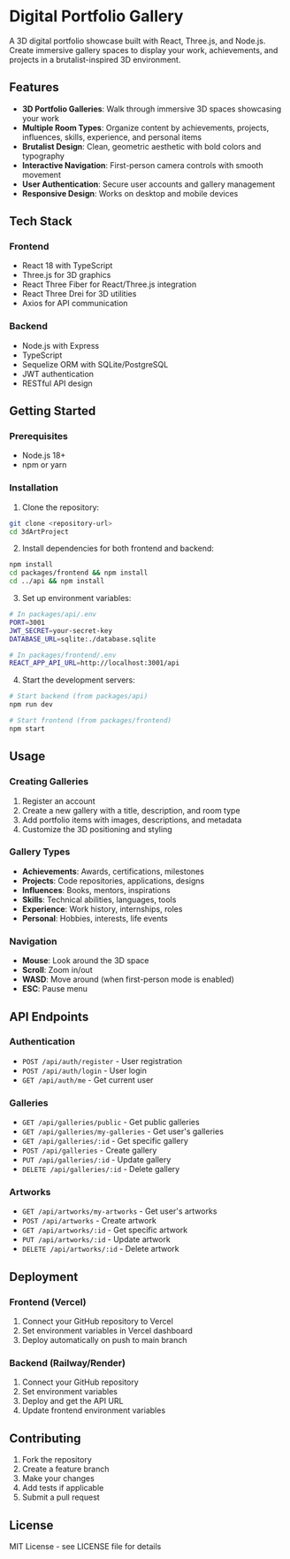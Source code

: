 # Digital Portfolio Gallery

A 3D digital portfolio showcase built with React, Three.js, and Node.js. Create immersive gallery spaces to display your work, achievements, and projects in a brutalist-inspired 3D environment.

## Features

- **3D Portfolio Galleries**: Walk through immersive 3D spaces showcasing your work
- **Multiple Room Types**: Organize content by achievements, projects, influences, skills, experience, and personal items
- **Brutalist Design**: Clean, geometric aesthetic with bold colors and typography
- **Interactive Navigation**: First-person camera controls with smooth movement
- **User Authentication**: Secure user accounts and gallery management
- **Responsive Design**: Works on desktop and mobile devices

## Tech Stack

### Frontend
- React 18 with TypeScript
- Three.js for 3D graphics
- React Three Fiber for React/Three.js integration
- React Three Drei for 3D utilities
- Axios for API communication

### Backend
- Node.js with Express
- TypeScript
- Sequelize ORM with SQLite/PostgreSQL
- JWT authentication
- RESTful API design

## Getting Started

### Prerequisites
- Node.js 18+ 
- npm or yarn

### Installation

1. Clone the repository:
```bash
git clone <repository-url>
cd 3dArtProject
```

2. Install dependencies for both frontend and backend:
```bash
npm install
cd packages/frontend && npm install
cd ../api && npm install
```

3. Set up environment variables:
```bash
# In packages/api/.env
PORT=3001
JWT_SECRET=your-secret-key
DATABASE_URL=sqlite:./database.sqlite

# In packages/frontend/.env
REACT_APP_API_URL=http://localhost:3001/api
```

4. Start the development servers:
```bash
# Start backend (from packages/api)
npm run dev

# Start frontend (from packages/frontend) 
npm start
```

## Usage

### Creating Galleries
1. Register an account
2. Create a new gallery with a title, description, and room type
3. Add portfolio items with images, descriptions, and metadata
4. Customize the 3D positioning and styling

### Gallery Types
- **Achievements**: Awards, certifications, milestones
- **Projects**: Code repositories, applications, designs
- **Influences**: Books, mentors, inspirations
- **Skills**: Technical abilities, languages, tools
- **Experience**: Work history, internships, roles
- **Personal**: Hobbies, interests, life events

### Navigation
- **Mouse**: Look around the 3D space
- **Scroll**: Zoom in/out
- **WASD**: Move around (when first-person mode is enabled)
- **ESC**: Pause menu

## API Endpoints

### Authentication
- `POST /api/auth/register` - User registration
- `POST /api/auth/login` - User login
- `GET /api/auth/me` - Get current user

### Galleries
- `GET /api/galleries/public` - Get public galleries
- `GET /api/galleries/my-galleries` - Get user's galleries
- `GET /api/galleries/:id` - Get specific gallery
- `POST /api/galleries` - Create gallery
- `PUT /api/galleries/:id` - Update gallery
- `DELETE /api/galleries/:id` - Delete gallery

### Artworks
- `GET /api/artworks/my-artworks` - Get user's artworks
- `POST /api/artworks` - Create artwork
- `GET /api/artworks/:id` - Get specific artwork
- `PUT /api/artworks/:id` - Update artwork
- `DELETE /api/artworks/:id` - Delete artwork

## Deployment

### Frontend (Vercel)
1. Connect your GitHub repository to Vercel
2. Set environment variables in Vercel dashboard
3. Deploy automatically on push to main branch

### Backend (Railway/Render)
1. Connect your GitHub repository
2. Set environment variables
3. Deploy and get the API URL
4. Update frontend environment variables

## Contributing

1. Fork the repository
2. Create a feature branch
3. Make your changes
4. Add tests if applicable
5. Submit a pull request

## License

MIT License - see LICENSE file for details 